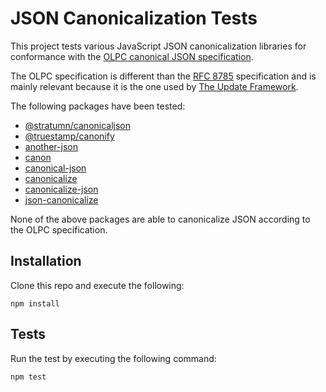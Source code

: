 # JSON Canonicalization Tests

This project tests various JavaScript JSON canonicalization libraries for
conformance with the [OLPC canonical JSON specification][1].

The OLPC specification is different than the [RFC 8785][2] specification
and is mainly relevant because it is the one used by
[The Update Framework][3].

The following packages have been tested:

* [@stratumn/canonicaljson](https://www.npmjs.com/package/@stratumn/canonicaljson)
* [@truestamp/canonify](https://www.npmjs.com/package/@truestamp/canonify)
* [another-json](https://www.npmjs.com/package/another-json)
* [canon](https://www.npmjs.com/package/canon)
* [canonical-json](https://www.npmjs.com/package/canonical-json)
* [canonicalize](https://www.npmjs.com/package/canonicalize)
* [canonicalize-json](https://www.npmjs.com/package/canonicalize-json)
* [json-canonicalize](https://www.npmjs.com/package/json-canonicalize)

None of the above packages are able to canonicalize JSON according to the OLPC
specification.

## Installation

Clone this repo and execute the following:

```
npm install
```

## Tests

Run the test by executing the following command:

```
npm test
```

[1]: http://wiki.laptop.org/go/Canonical_JSON
[2]: https://www.rfc-editor.org/rfc/rfc8785
[3]: https://theupdateframework.github.io/specification/latest/#metaformat
